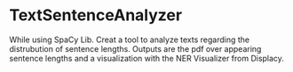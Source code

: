 # TextSentenceAnalyzer

While using SpaCy Lib. Creat a tool to analyze texts regarding the distrubution of sentence lengths. Outputs are the pdf over appearing sentence lengths and a visualization with the NER Visualizer from Displacy.
